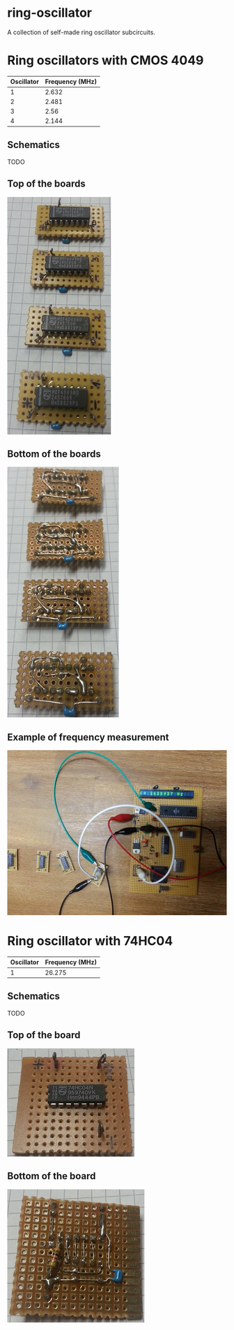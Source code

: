 # ring-oscillator
A collection of self-made ring oscillator subcircuits.

# Ring oscillators with CMOS 4049

Oscillator | Frequency (MHz)
---|-------------
1 | 2.632
2 | 2.481
3 | 2.56
4 | 2.144

## Schematics
TODO

## Top of the boards
![Top of the boards](images/top-cmos4049.jpg)

## Bottom of the boards
![Bottom of the boards](images/bottom-cmos4049.jpg)

## Example of frequency measurement
![Example frequency measurement](images/measure-example.jpg)

# Ring oscillator with 74HC04

Oscillator | Frequency (MHz)
---|-------------
1 | 26.275

## Schematics
TODO

## Top of the board
![Top of the boards](images/top-74hc04.jpg)

## Bottom of the board
![Bottom of the boards](images/bottom-74hc04.jpg)
